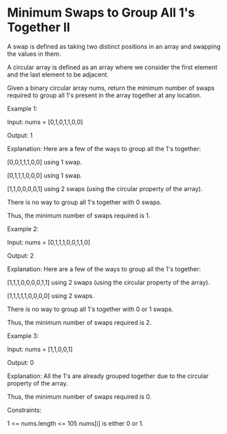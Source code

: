 # Minimum Swaps to Group All 1's Together II

A swap is defined as taking two distinct positions in an array and swapping the values in them.

A circular array is defined as an array where we consider the first element and the last element to be adjacent.

Given a binary circular array nums, return the minimum number of swaps required to group all 1's present in the array together at any location.

 

Example 1:

Input: nums = [0,1,0,1,1,0,0]

Output: 1

Explanation: Here are a few of the ways to group all the 1's together:

[0,0,1,1,1,0,0] using 1 swap.

[0,1,1,1,0,0,0] using 1 swap.

[1,1,0,0,0,0,1] using 2 swaps (using the circular property of the array).

There is no way to group all 1's together with 0 swaps.

Thus, the minimum number of swaps required is 1.

Example 2:

Input: nums = [0,1,1,1,0,0,1,1,0]

Output: 2

Explanation: Here are a few of the ways to group all the 1's together:

[1,1,1,0,0,0,0,1,1] using 2 swaps (using the circular property of the array).

[1,1,1,1,1,0,0,0,0] using 2 swaps.

There is no way to group all 1's together with 0 or 1 swaps.

Thus, the minimum number of swaps required is 2.

Example 3:

Input: nums = [1,1,0,0,1]

Output: 0

Explanation: All the 1's are already grouped together due to the circular property of the array.

Thus, the minimum number of swaps required is 0.
 

Constraints:

1 <= nums.length <= 105
nums[i] is either 0 or 1.
